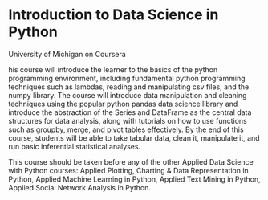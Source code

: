# Introduction to Data Science in Python
University of Michigan on Coursera

his course will introduce the learner to the basics of the python programming environment, including fundamental python programming techniques such as lambdas, reading and manipulating csv files, and the numpy library. The course will introduce data manipulation and cleaning techniques using the popular python pandas data science library and introduce the abstraction of the Series and DataFrame as the central data structures for data analysis, along with tutorials on how to use functions such as groupby, merge, and pivot tables effectively. By the end of this course, students will be able to take tabular data, clean it, manipulate it, and run basic inferential statistical analyses. 

This course should be taken before any of the other Applied Data Science with Python courses: Applied Plotting, Charting & Data Representation in Python, Applied Machine Learning in Python, Applied Text Mining in Python, Applied Social Network Analysis in Python.
